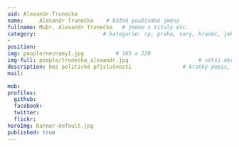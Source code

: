 ```yaml
---
uid: Alexandr.Trunecka
name:     Alexandr Trunečka    # běžně používáné jméno
fullname: MuDr. Alexandr Trunečka   # jméno s tituly etc.
category:                     # kategorie: rp, praha, vary, hradec, jmk, senat
- 
position:
img: people/neznamy1.jpg          # 165 x 220
img-full: people/trunecka_alexandr.jpg                      # větší obrázek zobrazený na podrobném profilu
description: bez politické příslušnosti                # kratký popis, max 160 znaků
mail:

mob:         
profiles:
  github:
  facebook:       
  twitter:        
  flickr:       
heroImg: banner-default.jpg
published: true
---
```

